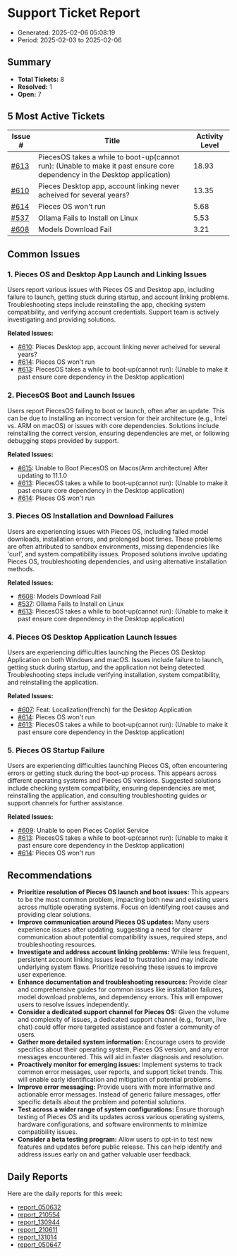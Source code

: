 # Support Ticket Report
- Generated: 2025-02-06 05:08:19
- Period: 2025-02-03 to 2025-02-06

## Summary
- **Total Tickets:** 8
- **Resolved:** 1
- **Open:** 7

## 5 Most Active Tickets
| Issue # | Title | Activity Level |
|---------|-------|----------------|
| [#613](https://github.com/pieces-app/support/issues/613) | PiecesOS takes a while to boot-up(cannot run): (Unable to make it past ensure core dependency in the Desktop application) | 18.93 |
| [#610](https://github.com/pieces-app/support/issues/610) | Pieces Desktop app, account linking never acheived for several years? | 13.35 |
| [#614](https://github.com/pieces-app/support/issues/614) | Pieces OS won't run | 5.68 |
| [#537](https://github.com/pieces-app/support/issues/537) | Ollama Fails to Install on Linux | 5.53 |
| [#608](https://github.com/pieces-app/support/issues/608) | Models Download Fail | 3.21 |

## Common Issues
### 1. Pieces OS and Desktop App Launch and Linking Issues
Users report various issues with Pieces OS and Desktop app, including failure to launch, getting stuck during startup, and account linking problems. Troubleshooting steps include reinstalling the app, checking system compatibility, and verifying account credentials. Support team is actively investigating and providing solutions.

**Related Issues:**
- [#610](https://github.com/pieces-app/support/issues/610): Pieces Desktop app, account linking never acheived for several years?
- [#614](https://github.com/pieces-app/support/issues/614): Pieces OS won't run
- [#613](https://github.com/pieces-app/support/issues/613): PiecesOS takes a while to boot-up(cannot run): (Unable to make it past ensure core dependency in the Desktop application)

### 2. PiecesOS Boot and Launch Issues
Users report PiecesOS failing to boot or launch, often after an update. This can be due to installing an incorrect version for their architecture (e.g., Intel vs. ARM on macOS) or issues with core dependencies. Solutions include reinstalling the correct version, ensuring dependencies are met, or following debugging steps provided by support.

**Related Issues:**
- [#615](https://github.com/pieces-app/support/issues/615): Unable to Boot PiecesOS on Macos(Arm architecture) After updating to 11.1.0
- [#613](https://github.com/pieces-app/support/issues/613): PiecesOS takes a while to boot-up(cannot run): (Unable to make it past ensure core dependency in the Desktop application)
- [#614](https://github.com/pieces-app/support/issues/614): Pieces OS won't run

### 3. Pieces OS Installation and Download Failures
Users are experiencing issues with Pieces OS, including failed model downloads, installation errors, and prolonged boot times. These problems are often attributed to sandbox environments, missing dependencies like 'curl', and system compatibility issues. Proposed solutions involve updating Pieces OS, troubleshooting dependencies, and using alternative installation methods.

**Related Issues:**
- [#608](https://github.com/pieces-app/support/issues/608): Models Download Fail
- [#537](https://github.com/pieces-app/support/issues/537): Ollama Fails to Install on Linux
- [#613](https://github.com/pieces-app/support/issues/613): PiecesOS takes a while to boot-up(cannot run): (Unable to make it past ensure core dependency in the Desktop application)

### 4. Pieces OS Desktop Application Launch Issues
Users are experiencing difficulties launching the Pieces OS Desktop Application on both Windows and macOS.  Issues include failure to launch, getting stuck during startup, and the application not being detected.  Troubleshooting steps include verifying installation, system compatibility, and reinstalling the application.

**Related Issues:**
- [#607](https://github.com/pieces-app/support/issues/607): Feat: Localization(french) for the Desktop Application
- [#614](https://github.com/pieces-app/support/issues/614): Pieces OS won't run
- [#613](https://github.com/pieces-app/support/issues/613): PiecesOS takes a while to boot-up(cannot run): (Unable to make it past ensure core dependency in the Desktop application)

### 5. Pieces OS Startup Failure
Users are experiencing difficulties launching Pieces OS, often encountering errors or getting stuck during the boot-up process.  This appears across different operating systems and Pieces OS versions. Suggested solutions include checking system compatibility, ensuring dependencies are met, reinstalling the application, and consulting troubleshooting guides or support channels for further assistance.

**Related Issues:**
- [#609](https://github.com/pieces-app/support/issues/609): Unable to open Pieces Copilot Service
- [#613](https://github.com/pieces-app/support/issues/613): PiecesOS takes a while to boot-up(cannot run): (Unable to make it past ensure core dependency in the Desktop application)
- [#614](https://github.com/pieces-app/support/issues/614): Pieces OS won't run


## Recommendations
- **Prioritize resolution of Pieces OS launch and boot issues:** This appears to be the most common problem, impacting both new and existing users across multiple operating systems. Focus on identifying root causes and providing clear solutions.
- **Improve communication around Pieces OS updates:** Many users experience issues after updating, suggesting a need for clearer communication about potential compatibility issues, required steps, and troubleshooting resources.
- **Investigate and address account linking problems:** While less frequent, persistent account linking issues lead to frustration and may indicate underlying system flaws. Prioritize resolving these issues to improve user experience.
- **Enhance documentation and troubleshooting resources:** Provide clear and comprehensive guides for common issues like installation failures, model download problems, and dependency errors. This will empower users to resolve issues independently.
- **Consider a dedicated support channel for Pieces OS:** Given the volume and complexity of issues, a dedicated support channel (e.g., forum, live chat) could offer more targeted assistance and foster a community of users.
- **Gather more detailed system information:** Encourage users to provide specifics about their operating system, Pieces OS version, and any error messages encountered. This will aid in faster diagnosis and resolution.
- **Proactively monitor for emerging issues:** Implement systems to track common error messages, user reports, and support ticket trends. This will enable early identification and mitigation of potential problems.
- **Improve error messaging:** Provide users with more informative and actionable error messages. Instead of generic failure messages, offer specific details about the problem and potential solutions.
- **Test across a wider range of system configurations:** Ensure thorough testing of Pieces OS and its updates across various operating systems, hardware configurations, and software environments to minimize compatibility issues.
- **Consider a beta testing program:** Allow users to opt-in to test new features and updates before public release. This can help identify and address issues early on and gather valuable user feedback.

## Daily Reports
Here are the daily reports for this week:

- [report_050632](daily/2025-02-04/report_050632.md)
- [report_210554](daily/2025-02-04/report_210554.md)
- [report_130944](daily/2025-02-04/report_130944.md)
- [report_210611](daily/2025-02-05/report_210611.md)
- [report_131014](daily/2025-02-05/report_131014.md)
- [report_050647](daily/2025-02-05/report_050647.md)
